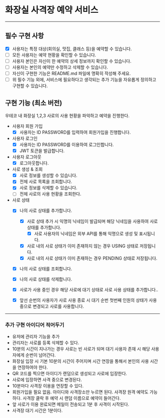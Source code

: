 # 화장실 사격장 예약 서비스

---

## 필수 구현 사항

- [x] 사용자는 특정 대상(회의실, 맛집, 클래스 등)을 예약할 수 있습니다.
- [ ] 모든 사용자는 예약 현황을 확인할 수 있습니다.
- [ ] 사용자 본인은 자신이 한 예약의 상세 정보까지 확인할 수 있습니다.
- [ ] 사용자는 본인의 예약만 수정하고 삭제할 수 있습니다.
- [ ] 자신이 구현한 기능은 README.md 파일에 명확히 작성해 주세요.
- [ ] 위 필수 기능 외에, 서비스에 필요하다고 생각되는 추가 기능을 자유롭게 정의하고 구현할 수 있습니다.

## 구현 기능 (최소 버전)

우테코 내 화장실 1,2,3 사로의 사용 현황을 파악하고 예약을 진행한다.

- 사용자 회원 가입
    - [x] 사용자는 ID PASSWORD를 입력하여 회원가입을 진행합니다.

- 사용자 로그인
    - [x] 사용자는 ID PASSWORD를 이용하여 로그인합니다.
    - [x] JWT 토큰을 발급합니다.

- 사용자 로그아웃
    - [x] 로그아웃합니다.

- 사로 생성 & 조회
    - [x] 사로 정보를 생성할 수 있습니다.
    - [x] 전체 사로 목록을 조회합니다.
    - [x] 사로 정보를 삭제할 수 있습니다.
    - [ ] 전체 사로의 사용 현황을 조회한다.

- 사로 상태
    - [x] 나의 사로 상태를 추가합니다.
        - [x] 사로 상태 추가 시 익명의 닉네임이 발급되며 해당 닉네임을 사용하여 사로 상태를 추가합니다.
            - [x] 사로 사용자의 닉네임은 외부 API를 통해 익명으로 생성 및 표시됩니다.
        - [x] 사로 내의 사로 상태가 이미 존재하지 않는 경우 USING 상태로 저장됩니다.
        - [x] 사로 내의 사로 상태가 이미 존재하는 경우 PENDING 상태로 저장됩니다.
    - [x] 나의 사로 상태를 조회합니다.
    - [x] 나의 사로 상태를 삭제합니다.

    - [x] 사로가 사용 중인 경우 해당 사로에 대기 상태로 사로 사용 상태를 추가합니다..
    - [x] 앞선 순번의 사용자가 사로 사용 종료 시 대기 순번 첫번째 인원의 상태가 사용중으로 변경되고 사로를 사용합니다.

--- 

### 추가 구현 아이디어 적어두기

- 유저에 관리자 기능을 추가
- 관리자는 사로를 등록 삭제할 수 있다.
- 10분의 시간이 지나가는 경우 사로는 빈 사로가 되며 대기 사용자 존재 시 해당 사용자에게 순번이 넘어간다.
- 화장실 입장 시 기본 10분의 시간이 주어지며 시간 연장을 통해서 본인의 사용 시간을 연장하여야 한다.
- QR 코드를 찍으면 아이디가 랜덤으로 생성되고 사로에 입장한다.
- 사로에 입장하면 사격 중으로 변경된다.
- 10분마다 사격장 이용을 연장할 수 있다.
- 회원가입을 필요 없음. 아이디와 사격장소만 누르면 된다. 사격장 원격 예약도 가능하다. 사격장 클락 후 예약 시 랜덤 이름으로 예약이 들어간다.
- 앞 사로가 이용 완료되면 메일이 전송되고 1분 후 사격이 시작된다.
- 사격장 대기 시간은 1분이다.
